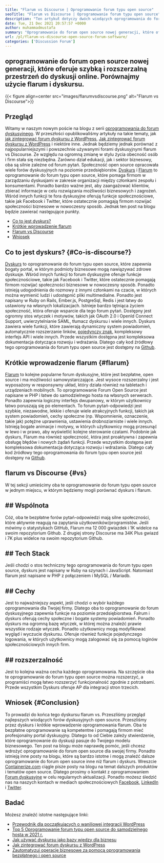 ```yaml
---
title: "Flarum vs Discourse | Oprogramowanie forum typu open source" 
seoTitle: "Flarum vs Discourse | Oprogramowanie forum typu open source" 
description: "Ten artykuł dotyczy dwóch wiodących oprogramowania do forum typu open source Flarum vs Discourse. Oba oprogramowanie są samowystarczalne i oferują nowoczesne funkcje forum do dyskusji." 
date: Tue, 21 Dec 2021 20:57:57 +0000
author: muhammadmustafa
summary: "Oprogramowanie do forum open source nowej generacji, które oferuje Quick & Amp; Wydłużona przestrzeń do dyskusji online. Porównajmy użycie flarum i dyskursu." 
url: /pl/flarum-vs-discourse-open-source-forum-software/
categories: ['Discussion Forum']
---
```


## oprogramowanie do forum open source nowej generacji, które oferuje szybką i rozszerzalną przestrzeń do dyskusji online. Porównajmy użycie flarum i dyskursu.

{{< figure align=center src="images/flarumvsdiscourse.png" alt="Flarum vs Discourse">}}


## Przegląd
Witamy w naszym nowym poście na blogu z serii [oprogramowania do forum dyskusyjnego][1]. W przeszłości opublikowaliśmy artykuły na takie tematy, jak [jak zintegrować forum dyskursu z WordPress][2], [Jak zintegrować forum dyskursu z WordPress][2] i niektóre inne. Jednak będziemy jednak porównać z najpopularniejszymi i powszechnie używanymi forami dyskusyjnymi flarum vs Discourse. Ze względu na ogromną zmianę w stylu życia obecność osób i firm stała się niezbędna. Zarówno dział edukacji, jak i sektor biznesowy, oba są silnie zależne od forum pytań.
Społeczność open source opracowała wiele forów dyskusyjnych na poziomie przedsiębiorstw. [Dyskurs][3] i [Flarum][4] to oprogramowanie do forum typu open source, które pomaga firmom w zarządzaniu dyskusjami w zakresie organizacji między członkami zespołu i konsumentami. Ponadto bardzo ważne jest, aby zaangażować klientów, zbierać informacje w celu rozwiązania możliwości biznesowych i zagrożeń. Wśród innych funkcji te fora dyskusyjne oferują funkcje społecznościowe, takie jak Facebook i Twitter, które ostatecznie pomagają firmom rozwijać społeczności biznesowe w nowoczesny sposób. Jednak ten post na blogu będzie zawierać następujące punkty.
  * [Co to jest dyskurs?][5]
  * [Krótkie wprowadzenie flarum][6]
  * [Flarum vs Discourse][7]
  * [Wniosek][8]

## Co to jest dyskurs?   {#Co-is-discourse?}
[Dyskurs][3] to oprogramowanie do forum typu open source, które zapewnia bogaty portal, w którym podmioty biznesowe mogą nawiązywać zdrowe dyskusje. Wśród innych funkcji to forum dyskusyjne oferuje funkcje społecznościowe, takie jak Facebook i Twitter, które ostatecznie pomagają firmom rozwijać społeczności biznesowe w nowoczesny sposób. Ponadto istnieją udogodnienia do rozmowy z innymi członkami na czacie, w których można wymienić ludzi i udostępnić pliki multimedialne. Ponadto jest napisany w Ruby on Rails, Ember.js, PostgreSql, Redis i jest łatwy do ustawiony na własnych lokalizacjach.
Istnieje bardzo tętniąca życiem społeczność, która oferuje wsparcie dla tego forum pytań. Dostępny jest ogromny stos wtyczek i motywów, takich jak OAuth 2.0 i OpenId Connect Support, uwierzytelnianie SAML, tłumacz dyskursu i wiele innych. Dyskurs zawiera wiele funkcji, które zawierają dynamiczny system powiadomień, automatycznie rozszerzanie linków, [pojedynczy znak][9], kompleksowy interfejs API i wiele innych. Przede wszystkim dostępna jest kompleksowa dokumentacja dotycząca rozwoju i wdrażania. Dlatego cały kod źródłowy tego oprogramowania do forum typu open source jest dostępny na [Github][10].

## Krótkie wprowadzenie flarum   {#flarum}
[Flarum][4] to kolejne popularne forum dyskusyjne, które jest bezpłatne, open source i ma możliwości samowystarczające. Jest wysoce rozszerzalny i jest wyposażony w responsywny układ, który działa również na tabletach i urządzeniach mobilnych. To oprogramowanie Forum Open Source jest napisane w PHP i łatwe do samodzielnego hosta na własnych serwerach. Ponadto zapewnia logiczny interfejs dwupanowy, w którym użytkownicy łatwo poruszają się po elementach.
To forum pytań-odpowiedzi jest szybkie, niezawodne, lekkie i oferuje wiele atrakcyjnych funkcji, takich jak system powiadomień, cechy społeczne (np. Wspomnienie, oznaczenie, takie jak) potężne uprawnienia, ustawienia drobnoziarniste i wiele innych. Istnieją bogate animacje i motywy, w których użytkownicy mogą przesunąć w lewo i w prawo, aby wyświetlić kolejne sterowanie czatami. Podobnie jak dyskurs, Flarum ma również społeczność, która jest proaktywna i zapewnia obsługę błędów i nowych żądań funkcji. Przede wszystkim dostępna jest kompleksowa dokumentacja dotycząca rozwoju i wdrażania. Dlatego cały kod źródłowy tego oprogramowania do forum typu open source jest dostępny na [Github][10].

## flarum vs Discourse   {#vs}
W tej sekcji umieścimy oba te oprogramowanie do forum typu open source w jednym miejscu, w którym będziemy mogli porównać dyskurs i flarum.

## ## Wspólnota
Cóż, oba te bezpłatne forów pytań-odpowiedzi mają silne społeczności, które aktywnie reagują na zapytania użytkowników/programistów. Jeśli mówimy o statystykach GitHub, Flarum ma 12 000 gwiazdek i 1K widelce na swoim repozytorium Github. Z drugiej strony Discourse ma 34K Plus gwiazd i 7K plus widelce na swoim repozytorium Github.

## ## Tech Stack
Jeśli chodzi o stos techniczny tego oprogramowania do forum typu open source, dyskurs jest napisany w Ruby na szynach i JavaScript. Natomiast flarum jest napisane w PHP z połączeniem i MySQL / Mariadb.

## ## **Cechy**
Jest to najważniejszy aspekt, jeśli chodzi o wybór każdego oprogramowania dla Twojej firmy. Dlatego oba to oprogramowanie do forum dyskusyjnego zapewnia funkcje na poziomie przedsiębiorstwa. Falrum i dyskurs oferują cechy społeczne i bogate systemy powiadomień. Ponadto dyskurs ma ogromną bazę wtyczek, w której można znaleźć prawie wszystkie rodzaje wtyczek. Ponadto użytkownicy mogą modyfikować wygląd i wyczucie dyskursu. Oferuje również funkcje pojedynczego logowania, w których użytkownicy mogą zalogować się za pomocą loginów społecznościowych innych firm.

## ## rozszerzalność
Jest to kolejna ważna cecha każdego oprogramowania. Na szczęście oba te oprogramowanie do forum typu open source można rozszerzyć, a programiści mogą łatwo rozszerzyć funkcjonalność zgodnie z potrzebami. Przede wszystkim Dyskurs oferuje AP dla integracji stron trzecich.

## Wniosek   {#Conclusion}
To prowadzi do końca tego dyskursu flarum vs. Przeszliśmy przegląd najlepszych wiodących forów dyskusyjnych open source. Przeszliśmy przez dyskurs i krótkie wprowadzenie oprogramowania flarum. Oba te bezpłatne oprogramowanie są kompetentne i pomagają firmom mieć profesjonalny portal dyskusyjny. Dlatego to od Ciebie zależy stwierdzenie, które oprogramowanie do dyskusji pasuje do Twojego modelu biznesowego. Ten post na blogu może naprawdę pomóc, jeśli chcesz wdrożyć oprogramowanie do forum open source dla swojej firmy. Ponadto istnieją inne posty na blogu, które są bardzo istotne i mogą znaleźć dalsze oprogramowanie do forum open source inne niż flarum i dyskurs.
Wreszcie [Containerize.com][11] ciągle pisze posty na blogu na temat dalszych produktów i tematów open source. Dlatego prosimy o kontakt z oprogramowaniem [][12][Forum dyskusyjne][1] w celu regularnych aktualizacji. Ponadto możesz śledzić nas na naszych kontach w mediach społecznościowych [Facebook][13], [LinkedIn][14] i [Twitter][15].

## Badać
Możesz znaleźć istotne następujące linki:
  * [Przewodnik dla początkujących o waniliowej integracji WordPress][16]
  * [Top 5 Oprogramowanie forum typu open source do samodzielnego hosta w 2021 r.][17]
  * [Jak używać dyskursu jako bazy wiedzy dla biznesu][18]
  * [Jak zintegrować forum dyskursu z WordPress][2]
  * [Zautomatyzuj operacje biznesowe za pomocą oprogramowania bezpłatnego i open source][19]

  
[1]: https://products.containerize.com/discussion-forum/
[2]: https://blog.containerize.com/blogging/how-to-integrate-discourse-forum-with-wordpress/
[3]: https://products.containerize.com/discussion-forum/discourse/
[4]: https://products.containerize.com/discussion-forum/flarum/
[5]: #What-is-Discourse?
[6]: #flarum
[7]: #vs
[8]: #Conclusion
[9]: https://products.containerize.com/single-sign-on/
[10]: https://github.com/discourse/discourse
[11]: https://www.containerize.com/
[12]: https://products.containerize.com/video-editing-software
[13]: https://web.facebook.com/containerize
[14]: https://www.linkedin.com/company/containerize/
[15]: https://twitter.com/containerize_co
[16]: https://blog.containerize.com/blogging/how-to-a-install-plugin-in-wordpress-vanilla-forum/
[17]: https://blog.containerize.com/discussion-forum/top-5-free-open-source-discussion-forum-software-in-2021/
[18]: https://blog.containerize.com/discussion-forum/how-to-use-discourse-as-a-knowledge-base/
[19]: https://blog.containerize.com/blogging/automate-business-operations-using-open-source-software/
